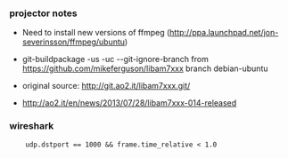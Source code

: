### projector notes

 * Need to install new versions of ffmpeg (http://ppa.launchpad.net/jon-severinsson/ffmpeg/ubuntu)
 * git-buildpackage -us -uc --git-ignore-branch from https://github.com/mikeferguson/libam7xxx branch debian-ubuntu

 * original source: http://git.ao2.it/libam7xxx.git/
 * http://ao2.it/en/news/2013/07/28/libam7xxx-014-released

### wireshark

        udp.dstport == 1000 && frame.time_relative < 1.0
